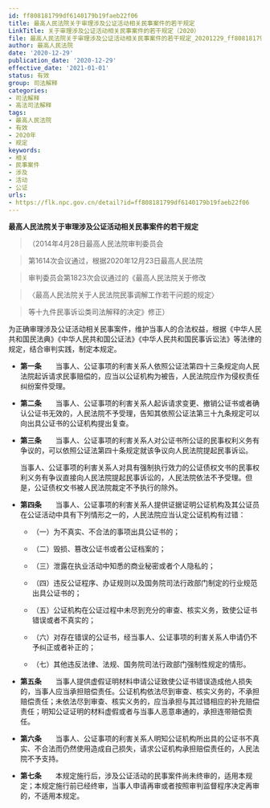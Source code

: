 ```yaml
---
id: ff808181799df6140179b19faeb22f06
title: 最高人民法院关于审理涉及公证活动相关民事案件的若干规定
LinkTitle: 关于审理涉及公证活动相关民事案件的若干规定（2020）
file: 最高人民法院关于审理涉及公证活动相关民事案件的若干规定_20201229_ff808181799df6140179b19faeb22f06.doc
author: 最高人民法院
date: '2020-12-29'
publication_date: '2020-12-29'
effective_date: '2021-01-01'
status: 有效
group: 司法解释
categories:
- 司法解释
- 高法司法解释
tags:
- 最高人民法院
- 有效
- 2020年
- 规定
keywords:
- 相关
- 民事案件
- 涉及
- 活动
- 公证
urls:
- https://flk.npc.gov.cn/detail?id=ff808181799df6140179b19faeb22f06
---
```


**最高人民法院关于审理涉及公证活动相关民事案件的若干规定**

> （2014年4月28日最高人民法院审判委员会

> 第1614次会议通过，根据2020年12月23日最高人民法院

> 审判委员会第1823次会议通过的《最高人民法院关于修改

> 〈最高人民法院关于人民法院民事调解工作若干问题的规定〉

> 等十九件民事诉讼类司法解释的决定》修正）

为正确审理涉及公证活动相关民事案件，维护当事人的合法权益，根据《中华人民共和国民法典》《中华人民共和国公证法》《中华人民共和国民事诉讼法》等法律的规定，结合审判实践，制定本规定。

- **第一条**　　当事人、公证事项的利害关系人依照公证法第四十三条规定向人民法院起诉请求民事赔偿的，应当以公证机构为被告，人民法院应作为侵权责任纠纷案件受理。

- **第二条**　　当事人、公证事项的利害关系人起诉请求变更、撤销公证书或者确认公证书无效的，人民法院不予受理，告知其依照公证法第三十九条规定可以向出具公证书的公证机构提出复查。

- **第三条**　　当事人、公证事项的利害关系人对公证书所公证的民事权利义务有争议的，可以依照公证法第四十条规定就该争议向人民法院提起民事诉讼。

  当事人、公证事项的利害关系人对具有强制执行效力的公证债权文书的民事权利义务有争议直接向人民法院提起民事诉讼的，人民法院依法不予受理。但是，公证债权文书被人民法院裁定不予执行的除外。

- **第四条**　　当事人、公证事项的利害关系人提供证据证明公证机构及其公证员在公证活动中具有下列情形之一的，人民法院应当认定公证机构有过错：

  - （一）为不真实、不合法的事项出具公证书的；

  - （二）毁损、篡改公证书或者公证档案的；

  - （三）泄露在执业活动中知悉的商业秘密或者个人隐私的；

  - （四）违反公证程序、办证规则以及国务院司法行政部门制定的行业规范出具公证书的；

  - （五）公证机构在公证过程中未尽到充分的审查、核实义务，致使公证书错误或者不真实的；

  - （六）对存在错误的公证书，经当事人、公证事项的利害关系人申请仍不予纠正或者补正的；

  - （七）其他违反法律、法规、国务院司法行政部门强制性规定的情形。

- **第五条**　　当事人提供虚假证明材料申请公证致使公证书错误造成他人损失的，当事人应当承担赔偿责任。公证机构依法尽到审查、核实义务的，不承担赔偿责任；未依法尽到审查、核实义务的，应当承担与其过错相应的补充赔偿责任；明知公证证明的材料虚假或者与当事人恶意串通的，承担连带赔偿责任。

- **第六条**　　当事人、公证事项的利害关系人明知公证机构所出具的公证书不真实、不合法而仍然使用造成自己损失，请求公证机构承担赔偿责任的，人民法院不予支持。

- **第七条**　　本规定施行后，涉及公证活动的民事案件尚未终审的，适用本规定；本规定施行前已经终审，当事人申请再审或者按照审判监督程序决定再审的，不适用本规定。
